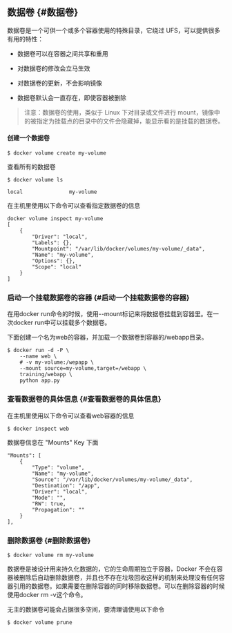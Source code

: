 ## 数据卷 {#数据卷}

数据卷是一个可供一个或多个容器使用的特殊目录，它绕过 UFS，可以提供很多有用的特性：

* 数据卷可以在容器之间共享和重用

* 对数据卷的修改会立马生效

* 对数据卷的更新，不会影响镜像

* 数据卷默认会一直存在，即使容器被删除

> 注意：数据卷的使用，类似于 Linux 下对目录或文件进行 mount，镜像中的被指定为挂载点的目录中的文件会隐藏掉，能显示看的是挂载的数据卷。

#### 创建一个数据卷

```
$ docker volume create my-volume
```

查看所有的数据卷

```
$ docker volume ls 

local               my-volume
```

在主机里使用以下命令可以查看指定数据卷的信息

```
docker volume inspect my-volume
[
    {
        "Driver": "local",
        "Labels": {},
        "Mountpoint": "/var/lib/docker/volumes/my-volume/_data",
        "Name": "my-volume",
        "Options": {},
        "Scope": "local"
    }
]
```

### 启动一个挂载数据卷的容器 {#启动一个挂载数据卷的容器}

在用docker run命令的时候，使用--mount标记来将数据卷挂载到容器里。在一次docker run中可以挂载多个数据卷。

下面创建一个名为web的容器，并加载一个数据卷到容器的/webapp目录。

```
$ docker run -d -P \
    --name web \
    # -v my-volume:/wepapp \
    --mount source=my-volume,target=/webapp \
    training/webapp \
    python app.py
```

### 查看数据卷的具体信息 {#查看数据卷的具体信息}

在主机里使用以下命令可以查看web容器的信息

```
$ docker inspect web
```

数据卷信息在 "Mounts" Key 下面

```
"Mounts": [
    {
        "Type": "volume",
        "Name": "my-volume",
        "Source": "/var/lib/docker/volumes/my-volume/_data",
        "Destination": "/app",
        "Driver": "local",
        "Mode": "",
        "RW": true,
        "Propagation": ""
    }
],
```

### 删除数据卷 {#删除数据卷}

```
$ docker volume rm my-volume
```

数据卷是被设计用来持久化数据的，它的生命周期独立于容器，Docker 不会在容器被删除后自动删除数据卷，并且也不存在垃圾回收这样的机制来处理没有任何容器引用的数据卷。如果需要在删除容器的同时移除数据卷。可以在删除容器的时候使用docker rm -v这个命令。

无主的数据卷可能会占据很多空间，要清理请使用以下命令

```
$ docker volume prune
```



